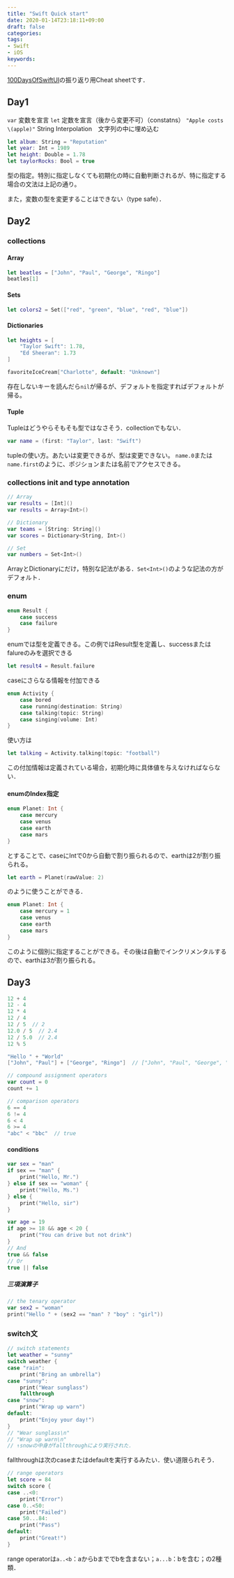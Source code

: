```yaml
---
title: "Swift Quick start"
date: 2020-01-14T23:18:11+09:00
draft: false
categories:
tags:
- Swift
- iOS
keywords:
---
```


[100DaysOfSwiftUI](https://www.hackingwithswift.com/100/swiftui)の振り返り用Cheat sheetです．

## Day1

`var` 変数を宣言
`let` 定数を宣言（後から変更不可）（constatns）
`"Apple costs \(apple)"` String Interpolation　文字列の中に埋め込む

```swift
let album: String = "Reputation"
let year: Int = 1989
let height: Double = 1.78
let taylorRocks: Bool = true
```
型の指定。特別に指定しなくても初期化の時に自動判断されるが、特に指定する場合の文法は上記の通り。

また，変数の型を変更することはできない（type safe）．

## Day2

### collections

#### Array

```swift
let beatles = ["John", "Paul", "George", "Ringo"]
beatles[1]
```

#### Sets

```swift
let colors2 = Set(["red", "green", "blue", "red", "blue"])
```

#### Dictionaries

```swift
let heights = [
    "Taylor Swift": 1.78,
    "Ed Sheeran": 1.73
]
```

```swift
favoriteIceCream["Charlotte", default: "Unknown"]
```

存在しないキーを読んだら`nil`が帰るが、デフォルトを指定すればデフォルトが帰る。

#### Tuple

Tupleはどうやらそもそも型ではなさそう．collectionでもない．

```swift
var name = (first: "Taylor", last: "Swift")
```
tupleの使い方。あたいは変更できるが、型は変更できない。
`name.0`または`name.first`のように、ポジションまたは名前でアクセスできる。

### collections init and type annotation

```swift
// Array
var results = [Int]()
var results = Array<Int>()

// Dictionary
var teams = [String: String]()
var scores = Dictionary<String, Int>()

// Set
var numbers = Set<Int>()
```

ArrayとDictionaryにだけ，特別な記法がある．`Set<Int>()`のような記法の方がデフォルト．

### enum

```swift
enum Result {
    case success
    case failure
}
```
enumでは型を定義できる。この例ではResult型を定義し、successまたはfalureのみを選択できる
```swift
let result4 = Result.failure
```

caseにさらなる情報を付加できる
```swift
enum Activity {
    case bored
    case running(destination: String)
    case talking(topic: String)
    case singing(volume: Int)
}
```
使い方は
```swift
let talking = Activity.talking(topic: "football")
```

この付加情報は定義されている場合，初期化時に具体値を与えなければならない．

#### enumのIndex指定

```swift
enum Planet: Int {
    case mercury
    case venus
    case earth
    case mars
}
```
とすることで、caseにIntで0から自動で割り振られるので、earthは2が割り振られる。
```swift
let earth = Planet(rawValue: 2)
```
のように使うことができる．
```swift
enum Planet: Int {
    case mercury = 1
    case venus
    case earth
    case mars
}
```
このように個別に指定することができる。その後は自動でインクリメンタルするので、earthは3が割り振られる。

## Day3

```swift
12 + 4
12 - 4
12 * 4
12 / 4
12 / 5  // 2
12.0 / 5  // 2.4
12 / 5.0  // 2.4
12 % 5

"Hello " + "World"
["John", "Paul"] + ["George", "Ringo"]  // ["John", "Paul", "George", "Ringo"]

// compound assignment operators
var count = 0
count += 1

// comparison operators
6 == 4
6 != 4
6 < 4
6 >= 4
"abc" < "bbc"  // true
```

#### conditions

```swift
var sex = "man"
if sex == "man" {
    print("Hello, Mr.")
} else if sex == "woman" {
    print("Hello, Ms.")
} else {
    print("Hello, sir")
}

var age = 19
if age >= 18 && age < 20 {
    print("You can drive but not drink")
}
// And
true && false
// Or
true || false
```

##### 三項演算子

```swift
// the tenary operator
var sex2 = "woman"
print("Hello " + (sex2 == "man" ? "boy" : "girl"))
```

### switch文

```swift
// switch statements
let weather = "sunny"
switch weather {
case "rain":
    print("Bring an umbrella")
case "sunny":
    print("Wear sunglass")
    fallthrough
case "snow":
    print("Wrap up warn")
default:
    print("Enjoy your day!")
}
// "Wear sunglass\n"
// "Wrap up warn\n"
// ↑snowの中身がfallthroughにより実行された．
```

fallthroughは次のcaseまたはdefaultを実行するみたい．使い道限られそう．


```swift
// range operators
let score = 84
switch score {
case ..<0:
    print("Error")
case 0..<50:
    print("Failed")
case 50...84:
    print("Pass")
default:
    print("Great!")
}
```

range operatorは`a..<b`：aからbまででbを含まない；`a...b`：bを含む；の2種類．

